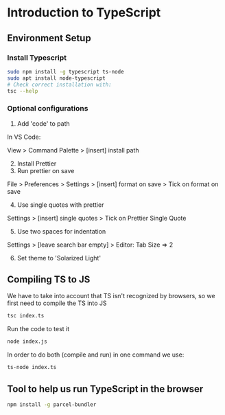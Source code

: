 # Introduction to TypeScript

## Environment Setup

### Install Typescript

```bash
sudo npm install -g typescript ts-node
sudo apt install node-typescript
# Check correct installation with:
tsc --help
```

### Optional configurations

1. Add 'code' to path

In VS Code:

View > Command Palette > [insert] install path

2. Install Prettier
3. Run prettier on save

File > Preferences > Settings > [insert] format on save > Tick on format on save

4. Use single quotes with prettier

Settings > [insert] single quotes > Tick on Prettier Single Quote

5. Use two spaces for indentation

Settings > [leave search bar empty] > Editor: Tab Size => 2

6. Set theme to 'Solarized Light'

## Compiling TS to JS

We have to take into account that TS isn't recognized by browsers, so we first need to compile the TS into JS

```bash
tsc index.ts
```

Run the code to test it

```bash
node index.js
```

In order to do both (compile and run) in one command we use:

```bash
ts-node index.ts
```

## Tool to help us run TypeScript in the browser

```bash
npm install -g parcel-bundler
```
